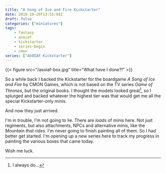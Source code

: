 ```yaml
---
title: "A Song of Ice and Fire Kickstarter"
date: 2018-10-20T13:55:04Z
draft: false
categories: ["miniatures"]
tags:
    - fantasy
    - asoiaf
    - kickstarter
    - series-begin
    - cmon
series: ["ASOIAF Kickstarter"]
---
```


{{< figure src="/asoiaf-box.jpg" title="What have I done?!" >}}

So a while back I backed the Kickstarter for the boardgame *A Song of Ice and Fire* by CMON Games, which is not based on the TV series *Game of Thrones*, but the original books. I thought the models looked great[^1], so I splurged and backed whatever the highest tier was that would get me all the special Kickstarter-only minis.

And now they just arrived.

I'm in trouble, I'm not going to lie. There are *loads* of minis here. Not just regiments, but also attachments, NPCs and alternative minis, like the *Mountain that rides*. I'm never going to finish painting all of them. So I had better get started. I'm opening up a new series here to track my progress in painting the various boxes that came today.

Wish me luck.

[^1]: I always do...
